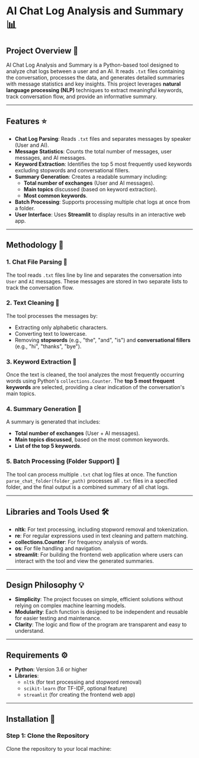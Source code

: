 # AI Chat Log Analysis and Summary 📊

## Project Overview 📝
AI Chat Log Analysis and Summary is a Python-based tool designed to analyze chat logs between a user and an AI. It reads `.txt` files containing the conversation, processes the data, and generates detailed summaries with message statistics and key insights. This project leverages **natural language processing (NLP)** techniques to extract meaningful keywords, track conversation flow, and provide an informative summary.

---

## Features ⭐
- **Chat Log Parsing**: Reads `.txt` files and separates messages by speaker (User and AI).
- **Message Statistics**: Counts the total number of messages, user messages, and AI messages.
- **Keyword Extraction**: Identifies the top 5 most frequently used keywords excluding stopwords and conversational fillers.
- **Summary Generation**: Creates a readable summary including:
  - **Total number of exchanges** (User and AI messages).
  - **Main topics** discussed (based on keyword extraction).
  - **Most common keywords**.
- **Batch Processing**: Supports processing multiple chat logs at once from a folder.
- **User Interface**: Uses **Streamlit** to display results in an interactive web app.

---

## **Methodology** 🧠

### **1. Chat File Parsing** 📁
The tool reads `.txt` files line by line and separates the conversation into `User` and `AI` messages. These messages are stored in two separate lists to track the conversation flow.

### **2. Text Cleaning** 🧹
The tool processes the messages by:
- Extracting only alphabetic characters.
- Converting text to lowercase.
- Removing **stopwords** (e.g., "the", "and", "is") and **conversational fillers** (e.g., "hi", "thanks", "bye").

### **3. Keyword Extraction** 🔑
Once the text is cleaned, the tool analyzes the most frequently occurring words using Python's `collections.Counter`. The **top 5 most frequent keywords** are selected, providing a clear indication of the conversation's main topics.

### **4. Summary Generation** 🧾
A summary is generated that includes:
- **Total number of exchanges** (User + AI messages).
- **Main topics discussed**, based on the most common keywords.
- **List of the top 5 keywords**.

### **5. Batch Processing (Folder Support)** 📂
The tool can process multiple `.txt` chat log files at once. The function `parse_chat_folder(folder_path)` processes all `.txt` files in a specified folder, and the final output is a combined summary of all chat logs.

---

## **Libraries and Tools Used** 🛠️
- **nltk**: For text processing, including stopword removal and tokenization.
- **re**: For regular expressions used in text cleaning and pattern matching.
- **collections.Counter**: For frequency analysis of words.
- **os**: For file handling and navigation.
- **streamlit**: For building the frontend web application where users can interact with the tool and view the generated summaries.

---

## **Design Philosophy** 💡
- **Simplicity**: The project focuses on simple, efficient solutions without relying on complex machine learning models.
- **Modularity**: Each function is designed to be independent and reusable for easier testing and maintenance.
- **Clarity**: The logic and flow of the program are transparent and easy to understand.

---

## **Requirements** ⚙️
- **Python**: Version 3.6 or higher
- **Libraries**:
  - `nltk` (for text processing and stopword removal)
  - `scikit-learn` (for TF-IDF, optional feature)
  - `streamlit` (for creating the frontend web app)

---

## **Installation** 🔧

### **Step 1: Clone the Repository**
Clone the repository to your local machine:


